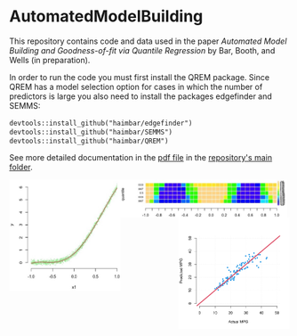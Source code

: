 # AutomatedModelBuilding

This repository contains code and data used in the paper *Automated Model Building and Goodness-of-fit via Quantile Regression* by Bar, Booth, and Wells (in preparation).

In order to run the code you must first install the QREM package. Since QREM has a model selection option for cases in which the number of predictors is large you also need to install the packages edgefinder and SEMMS:

```
devtools::install_github("haimbar/edgefinder")
devtools::install_github("haimbar/SEMMS")
devtools::install_github("haimbar/QREM")
```

See more detailed documentation in the [pdf file](https://github.com/haimbar/AutomatedModelBuilding/blob/main/ModelBuilding.pdf) in the [repository's main folder](https://github.com/haimbar/AutomatedModelBuilding).

<img src="Figures/F1.jpeg" width="200" height="200" align="left">
<img src="Figures/D1.jpeg" width="300" align="center">
<img src="Figures/MPG.pdf" width="200" height="200" align="right">

